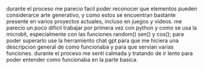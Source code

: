 durante el proceso me parecio facil poder reconocer que elementos pueden considerarce arte generativo, y como estos se encuentran bastante presente en varios proyectos actuales, incluso en juegos y videos. me parecio un poco dificil trabajar por 
primera vez con python y como se usa la microbit, especialmente con las funciones random() sen() y cos(); para poder superarlo use la herramiento chat gpt para que me hiciera una descripcion general de como funcionaba y para que servian varias funciones.
durante el proceso me senti calmada y tratando de ir lento para poder entender como funcionaba en la parte basica.







